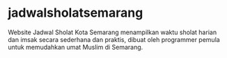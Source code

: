 # jadwalsholatsemarang
Website Jadwal Sholat Kota Semarang menampilkan waktu sholat harian dan imsak secara sederhana dan praktis, dibuat oleh programmer pemula untuk memudahkan umat Muslim di Semarang.
